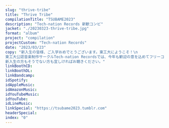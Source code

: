 ```yaml
---
slug: "thrive-tribe"
title: "Thrive Tribe"
compilationTitle: "TSUBAME2023"
description: "Tech-nation Records 新歓コンピ"
jacket: "./20230323-thrive-tribe.jpg"
format: "album"
project: "compilation"
projectCustom: "Tech-nation Records"
date: "2023/03/23"
copy: "新入生の皆様、ご入学おめでとうございます。東工大にようこそ！\n
東工大公認音楽制作サークルTech-nation Recordsでは、今年も歓迎の意を込めてフリーコンピレーションを制作いたしました。\n
新入生の方もそうでない方も宜しければお聴きください。"
linkBoothCD: 
linkBoothDL: 
linkBandcamp: 
idSpotify: 
idAppleMusic: 
idAmazonMusic: 
idYouTubeMusic: 
idYouTube: 
idLineMusic: 
linkSpecial: "https://tsubame2023.tumblr.com"
headerSpecial: 
index: "0"
---
```

